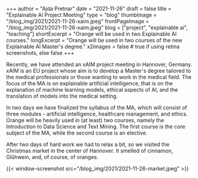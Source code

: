 +++
author = "Ajda Pretnar"
date = "2021-11-26"
draft = false
title = "Explainable AI Project Meeting"
type = "blog"
thumbImage = "/blog_img/2021/2021-11-26-xaim.jpeg"
frontPageImage = "/blog_img/2021/2021-11-26-xaim.jpeg"
blog = ["project", "explainable ai", "teaching"]
shortExcerpt = "Orange will be used in two Explainable AI courses."
longExcerpt = "Orange will be used in two courses of the new Explainable AI Master's degree."
x2images = false  # true if using retina screenshots, else false
+++

Recently, we have attended an xAIM project meeting in Hannover, Germany. xAIM is an EU project whose aim is to develop a Master's degree tailored to the medical professionals or those wanting to work in the medical field. The focus of the MA is on explainable artificial intelligence, that is on the explanation of machine learning models, ethical aspects of AI, and the translation of models into the medical setting.

In two days we have finalized the syllabus of the MA, which will consist of three modules - artificial intelligence, healthcare management, and ethics. Orange will be heavily used in (at least) two courses, namely the Introduction to Data Science and Text Mining. The first course is the core subject of the MA, while the second course is an elective.

After two days of hard work we had to relax a bit, so we visited the Christmas market in the center of Hannover. It smelled of cinnamon, Glühwein, and, of course, of oranges.

{{< window-screenshot src="/blog_img/2021/2021-11-26-market.jpeg" >}}
